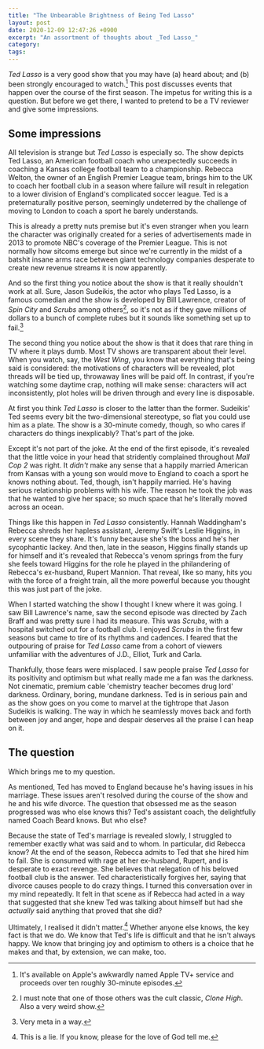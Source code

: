 ```yaml
---
title: "The Unbearable Brightness of Being Ted Lasso"
layout: post
date: 2020-12-09 12:47:26 +0900
excerpt: "An assortment of thoughts about _Ted Lasso_"
category: 
tags: 
---
```


_Ted Lasso_ is a very good show that you may have (a) heard about; and (b) been strongly encouraged to watch.[^1] This post discusses events that happen over the course of the first season. The impetus for writing this is a question. But before we get there, I wanted to pretend to be a TV reviewer and give some impressions.

## Some impressions

All television is strange but _Ted Lasso_ is especially so. The show depicts Ted Lasso, an American football coach who unexpectedly succeeds in coaching a Kansas college football team to a championship. Rebecca Welton, the owner of an English Premier League team, brings him to the UK to coach her football club in a season where failure will result in relegation to a lower division of England's complicated soccer league. Ted is a preternaturally positive person, seemingly undeterred by the challenge of moving to London to coach a sport he barely understands.

This is already a pretty nuts premise but it's even stranger when you learn the character was originally created for a series of advertisements made in 2013 to promote NBC's coverage of the Premier League. This is not normally how sitcoms emerge but since we're currently in the midst of a batshit insane arms race between giant technology companies desperate to create new revenue streams it is now apparently.

And so the first thing you notice about the show is that it really shouldn't work at all. Sure, Jason Sudeikis, the actor who plays Ted Lasso, is a famous comedian and the show is developed by Bill Lawrence, creator of _Spin City_ and _Scrubs_ among others[^2], so it's not as if they gave millions of dollars to a bunch of complete rubes but it sounds like something set up to fail.[^3]

The second thing you notice about the show is that it does that rare thing in TV where it plays dumb. Most TV shows are transparent about their level. When you watch, say, the _West Wing_, you know that everything that's being said is considered: the motivations of characters will be revealed, plot threads will be tied up, throwaway lines will be paid off. In contrast, if you're watching some daytime crap, nothing will make sense: characters will act inconsistently, plot holes will be driven through and every line is disposable.

At first you think _Ted Lasso_ is closer to the latter than the former. Sudeikis' Ted seems every bit the two-dimensional stereotype, so flat you could use him as a plate. The show is a 30-minute comedy, though, so who cares if characters do things inexplicably? That's part of the joke.

Except it's not part of the joke. At the end of the first episode, it's revealed that the little voice in your head that stridently complained throughout _Mall Cop 2_ was right. It _didn't_ make any sense that a happily married American from Kansas with a young son would move to England to coach a sport he knows nothing about. Ted, though, isn't happily married. He's having serious relationship problems with his wife. The reason he took the job was that he wanted to give her space; so much space that he's literally moved across an ocean.

Things like this happen in _Ted Lasso_ consistently. Hannah Waddingham's Rebecca shreds her hapless assistant, Jeremy Swift's Leslie Higgins, in every scene they share. It's funny because she's the boss and he's her sycophantic lackey. And then, late in the season, Higgins finally stands up for himself and it's revealed that Rebecca's venom springs from the fury she feels toward Higgins for the role he played in the philandering of Rebecca's ex-husband, Rupert Mannion. That reveal, like so many, hits you with the force of a freight train, all the more powerful because you thought this was just part of the joke.

When I started watching the show I thought I knew where it was going. I saw Bill Lawrence's name, saw the second episode was directed by Zach Braff and was pretty sure I had its measure. This was _Scrubs_, with a hospital switched out for a football club. I enjoyed _Scrubs_ in the first few seasons but came to tire of its rhythms and cadences. I feared that the outpouring of praise for _Ted Lasso_ came from a cohort of viewers unfamiliar with the adventures of J.D., Elliot, Turk and Carla.

Thankfully, those fears were misplaced. I saw people praise _Ted Lasso_ for its positivity and optimism but what really made me a fan was the darkness. Not cinematic, premium cable 'chemistry teacher becomes drug lord' darkness. Ordinary, boring, mundane darkness. Ted is in serious pain and as the show goes on you come to marvel at the tightrope that Jason Sudeikis is walking. The way in which he seamlessly moves back and forth between joy and anger, hope and despair deserves all the praise I can heap on it.

## The question

Which brings me to my question.

As mentioned, Ted has moved to England because he's having issues in his marriage. These issues aren't resolved during the course of the show and he and his wife divorce. The question that obsessed me as the season progressed was who else knows this? Ted's assistant coach, the delightfully named Coach Beard knows. But who else?

Because the state of Ted's marriage is revealed slowly, I struggled to remember exactly what was said and to whom. In particular, did Rebecca know? At the end of the season, Rebecca admits to Ted that she hired him to fail. She is consumed with rage at her ex-husband, Rupert, and is desperate to exact revenge. She believes that relegation of his beloved football club is the answer. Ted characteristically forgives her, saying that divorce causes people to do crazy things. I turned this conversation over in my mind repeatedly. It felt in that scene as if Rebecca had acted in a way that suggested that she knew Ted was talking about himself but had she _actually_ said anything that proved that she did?

Ultimately, I realised it didn't matter.[^4] Whether anyone else knows, the key fact is that we do. We know that Ted's life is difficult and that he isn't always happy. We know that bringing joy and optimism to others is a choice that he makes and that, by extension, we can make, too.

[^1]: It's available on Apple's awkwardly named Apple TV+ service and proceeds over ten roughly 30-minute episodes.

[^2]: I must note that one of those others was the cult classic, _Clone High_. Also a very weird show.

[^3]: Very meta in a way.

[^4]: This is a lie. If you know, please for the love of God tell me.

